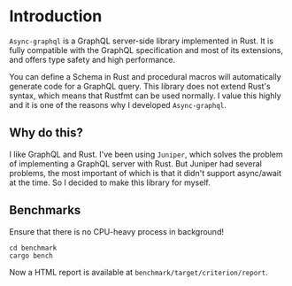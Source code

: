 # Introduction

`Async-graphql` is a GraphQL server-side library implemented in Rust. It is fully compatible with the GraphQL specification and most of its extensions, and offers type safety and high performance.

You can define a Schema in Rust and procedural macros will automatically generate code for a GraphQL query. This library does not extend Rust's syntax, which means that Rustfmt can be used normally. I value this highly and it is one of the reasons why I developed `Async-graphql`.

## Why do this?

I like GraphQL and Rust. I've been using `Juniper`, which solves the problem of implementing a GraphQL server with Rust. But Juniper had several problems, the most important of which is that it didn't support async/await at the time. So I decided to make this library for myself.

## Benchmarks

Ensure that there is no CPU-heavy process in background!

```shell script
cd benchmark
cargo bench
```

Now a HTML report is available at `benchmark/target/criterion/report`.
